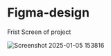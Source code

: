 # Figma-design

Frist Screen of project



![Screenshot 2025-01-05 153816](https://github.com/user-attachments/assets/cf562c92-57f1-485d-99d4-aa429c020f48)
